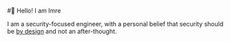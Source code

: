 #👋 Hello! I am Imre

<!--
**ImreAngelo/ImreAngelo** is a ✨ _special_ ✨ repository because its `README.md` (this file) appears on your GitHub profile.

Here are some ideas to get you started:

- 🔭 I’m currently working on ...
- 🌱 I’m currently learning ...
- 👯 I’m looking to collaborate on ...
- 🤔 I’m looking for help with ...
- 💬 Ask me about ...
- 📫 How to reach me: ...
- 😄 Pronouns: ...
- ⚡ Fun fact: ...
-->

I am a security-focused engineer, with a personal belief that security should be <a href="https://en.wikipedia.org/wiki/Secure_by_design">by design</a> and not an after-thought. 

<!-- I enjoy making high-performance code. -->
